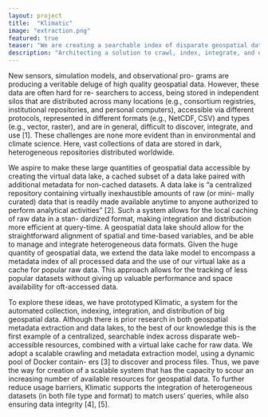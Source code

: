 ```yaml
---
layout: project
title:  "Klimatic"
image: "extraction.png"
featured: true
teaser: "We are creating a searchable index of disparate geospatial data."
description: "Architecting a solution to crawl, index, integrate, and distribute geo-spatial data at scale."
---
```


New sensors, simulation models, and observational pro-
grams are producing a veritable deluge of high quality
geospatial data. However, these data are often hard for re-
searchers to access, being stored in independent silos that are
distributed across many locations (e.g., consortium registries,
institutional repositories, and personal computers), accessible
via different protocols, represented in different formats (e.g.,
NetCDF, CSV) and types (e.g., vector, raster), and are in
general, difficult to discover, integrate, and use [1]. These
challenges are none more evident than in environmental and
climate science. Here, vast collections of data are stored in
dark, heterogeneous repositories distributed worldwide.

We aspire to make these large quantities of geospatial
data accessible by creating the virtual data lake, a cached
subset of a data lake paired with additional metadata for
non-cached datasets. A data lake is “a centralized repository
containing virtually inexhaustible amounts of raw (or mini-
mally curated) data that is readily made available anytime to
anyone authorized to perform analytical activities” [2]. Such
a system allows for the local caching of raw data in a stan-
dardized format, making integration and distribution more
efficient at query-time. A geospatial data lake should allow
for the straightforward alignment of spatial and time-based
variables, and be able to manage and integrate heterogeneous
data formats. Given the huge quantity of geospatial data, we
extend the data lake model to encompass a metadata index
of all processed data and the use of our virtual lake as a
cache for popular raw data. This approach allows for the
tracking of less popular datasets without giving up valuable
performance and space availability for oft-accessed data.

To explore these ideas, we have prototyped Klimatic, a
system for the automated collection, indexing, integration,
and distribution of big geospatial data. Although there is
prior research in both geospatial metadata extraction and
data lakes, to the best of our knowledge this is the first
example of a centralized, searchable index across disparate
web-accessible resources, combined with a virtual lake cache
for raw data. We adopt a scalable crawling and metadata
extraction model, using a dynamic pool of Docker contain-
ers [3] to discover and process files. Thus, we pave the way
for creation of a scalable system that has the capacity to scour
an increasing number of available resources for geospatial
data. To further reduce usage barriers, Klimatic supports the
integration of heterogeneous datasets (in both file type and
format) to match users’ queries, while also ensuring data
integrity [4], [5].